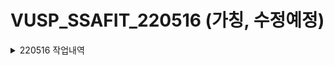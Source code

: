 # VUSP_SSAFIT_220516 (가칭, 수정예정)   
<details>
<summary>220516 작업내역</summary>
 <strong>·프로젝트 생성</strong>
  &nbsp;> vue 프로젝트 생성 (vue create ssafit-vue)
    <details>
    <summary>* dependencies</summary>
    <div markdown="1">
      : router, vuex, axios, bootstrap-vue 적용
      * vue add router <br/>   
      * vue add vuex  <br/>   
      * npm install axios  <br/>
      * npm install vue bootstrap-vue bootstrap    <br/>
        * main.js 추가 <br/>
        * import BootstrapVue from 'bootstrap-vue' <br/>
        * import 'bootstrap/dist/css/bootstrap.min.css' <br/>
        * import 'bootstrap-vue/dist/bootstrap-vue.css' <br/>
        * Vue.use(BootstrapVue) <br/>
     </div>
   </details>
  * springboot 프로젝트 생성(Spring starter project)
    * dependencies : 
      * MyBatis Framwork, 
      * MySQL Driver, 
      * Spring Boot DevTools, 
      * Spring Web
</details>

